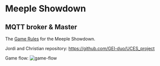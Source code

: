 # Meeple Showdown
MQTT broker &amp; Master
---

The [Game Rules](https://docs.google.com/document/d/1gMqOfDRfHpMNa9OvMC5w9BUMWLiUB5i4jyKh4eClsUI/edit?usp=sharing) for the Meeple Showdown.

Jordi and Christian repository: https://github.com/GEI-duo/UCES_project

Game flow: ![game-flow](https://github.com/user-attachments/assets/89daa63d-2ee7-4cf2-8296-fc86eb676168)
